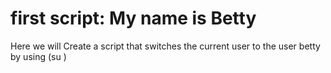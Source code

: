 # first script: My name is Betty
Here we will Create a script that switches the current user to the user betty by using (su )

